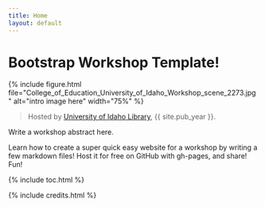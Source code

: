 ```yaml
---
title: Home
layout: default
---
```


# Bootstrap Workshop Template!

{% include figure.html file="College_of_Education_University_of_Idaho_Workshop_scene_2273.jpg" alt="intro image here" width="75%" %}

> Hosted by [University of Idaho Library](http://www.lib.uidaho.edu/), {{ site.pub_year }}.

Write a workshop abstract here.

Learn how to create a super quick easy website for a workshop by writing a few markdown files! 
Host it for free on GitHub with gh-pages, and share!
Fun!

{% include toc.html %}

{% include credits.html %}
